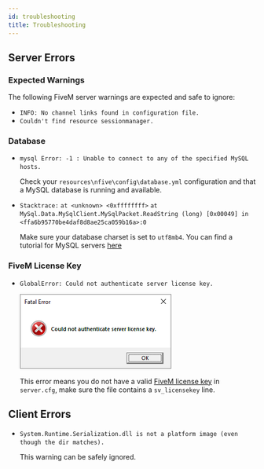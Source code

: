 ```yaml
---
id: troubleshooting
title: Troubleshooting
---
```


## Server Errors

### Expected Warnings

The following FiveM server warnings are expected and safe to ignore:

- `INFO: No channel links found in configuration file.`
- `Couldn't find resource sessionmanager.`

### Database

- `mysql Error: -1 : Unable to connect to any of the specified MySQL hosts.`

  Check your `resources\nfive\config\database.yml` configuration and that a MySQL database is running and available.
  
- `Stacktrace:`
  `at <unknown> <0xffffffff>`
  `at MySql.Data.MySqlClient.MySqlPacket.ReadString (long) [0x00049] in <ffa6b95770be4daf8d8ae25ca059b16a>:0`

  Make sure your database charset is set to `utf8mb4`. You can find a tutorial for MySQL servers [here](https://mathiasbynens.be/notes/mysql-utf8mb4)

### FiveM License Key

- `GlobalError: Could not authenticate server license key.`

  ![FiveM license key warning dialog](assets/troubleshooting-fivem-license-key.png)

  This error means you do not have a valid [FiveM license key](https://keymaster.fivem.net/) in `server.cfg`, make sure the file contains a `sv_licensekey` line.

## Client Errors

- `System.Runtime.Serialization.dll is not a platform image (even though the dir matches).`

  This warning can be safely ignored.

